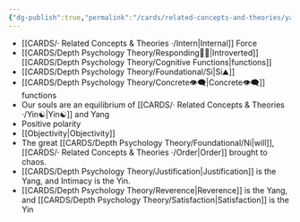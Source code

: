 ```yaml
---
{"dg-publish":true,"permalink":"/cards/related-concepts-and-theories/yang/","noteIcon":"1","created":"2023-01-19T14:39:23.534+01:00","updated":"2023-05-27T15:34:45.279+02:00"}
---
```



- [[CARDS/· Related Concepts & Theories ·/Intern\|Internal]] Force
- [[CARDS/Depth Psychology Theory/Responding🧘‍♂️\|Introverted]] [[CARDS/Depth Psychology Theory/Cognitive Functions\|functions]] 
- [[CARDS/Depth Psychology Theory/Foundational/Si\|Si⛰️]]
- [[CARDS/Depth Psychology Theory/Concrete👁️‍🗨️\|Concrete👁️‍🗨️]] functions 
- Our souls are an equilibrium of [[CARDS/· Related Concepts & Theories ·/Yin☯️\|Yin☯️]] and Yang
- Positive polarity
- [[Objectivity\|Objectivity]]
- The great [[CARDS/Depth Psychology Theory/Foundational/Ni\|will]], [[CARDS/· Related Concepts & Theories ·/Order\|Order]] brought to chaos.
- [[CARDS/Depth Psychology Theory/Justification\|Justification]] is the Yang, and Intimacy is the Yin.
- [[CARDS/Depth Psychology Theory/Reverence\|Reverence]] is the Yang, and [[CARDS/Depth Psychology Theory/Satisfaction\|Satisfaction]] is the Yin 

